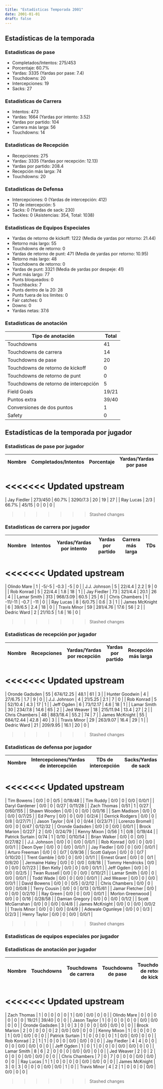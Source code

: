 ```yaml
---
title: "Estadísticas Temporada 2001"
date: 2001-01-01
draft: false
---
```


## Estadísticas de la temporada
### Estadísticas de pase
* Completados/Intentos: 275/453
* Porcentaje: 60.7%
* Yardas: 3335 (Yardas por pase: 7.4)
* Touchdowns: 20
* Intercepciones: 19
* Sacks: 27

### Estadísticas de Carrera
* Intentos: 473
* Yardas: 1664 (Yardas por intento: 3.52)
* Yardas por partido: 104
* Carrera más larga: 56
* Touchdowns: 14

### Estadísticas de Recepción
* Recepciones: 275
* Yardas: 3335 (Yardas por recepción: 12.13)
* Yardas por partido: 208.4
* Recepción más larga: 74
* Touchdowns: 20

### Estadísticas de Defensa
* Intercepciones: 0 (Yardas de intercepción: 412)
* TD de intercepción: 5
* Sacks: 0 (Yardas de sack: 230)
* Tackles: 0 (Asistencias: 354, Total: 1038)

### Estadísticas de Equipos Especiales
* Yardas de retorno de kickoff: 1222 (Media de yardas por retorno: 21.44)
* Retorno más largo: 55
* Touchdowns de retorno: 0
* Yardas de retorno de punt: 471 (Media de yardas por retorno: 10.95)
* Retorno más largo: 48
* Touchdowns de retorno: 0
* Yardas de punt: 3321 (Media de yardas por despeje: 41)
* Punt más largo: 77
* Punts bloqueados: 0
* Touchbacks: 7
* Punts dentro de la 20: 28
* Punts fuera de los límites: 0
* Fair catches: 0
* Downs: 0
* Yardas netas: 37.6

### Estadísticas de anotación
| Tipo de anotación | Total |
|-------------------|-------|
| Touchdowns | 41 |
| Touchdowns de carrera | 14 |
| Touchdowns de pase | 20 |
| Touchdowns de retorno de kickoff | 0 |
| Touchdowns de retorno de punt | 0 |
| Touchdowns de retorno de intercepción | 5 |
| Field Goals | 19/21 |
| Puntos extra | 39/40 |
| Conversiones de dos puntos | 1 |
| Safety | 0 |

## Estadísticas de la temporada por jugador
### Estadísticas de pase por jugador
| Nombre | Completados/Intentos | Porcentaje | Yardas/Yardas por pase | TDs | Intercepciones | Sacks |
|--------|----------------------|------------|------------------------|-----|----------------|-------|
<<<<<<< Updated upstream
=======
| Jay Fiedler | 273/450 | 60.7% | 3290/7.3 | 20 | 19 | 27 |
| Ray Lucas | 2/3 | 66.7% | 45/15 | 0 | 0 | 0 |
>>>>>>> Stashed changes


### Estadísticas de carrera por jugador
| Nombre | Intentos | Yardas/Yardas por intento | Yardas por partido | Carrera más larga | TDs |
|--------|----------|--------------------------|--------------------|-------------------|-----|
<<<<<<< Updated upstream
=======
| Olindo Mare | 1 | -5/-5 | -0.3 | -5 | 0 |
| J.J. Johnson | 5 | 22/4.4 | 2.2 | 9 | 0 |
| Rob Konrad | 5 | 22/4.4 | 1.8 | 18 | 1 |
| Jay Fiedler | 73 | 321/4.4 | 20.1 | 26 | 4 |
| Lamar Smith | 313 | 968/3.09 | 60.5 | 25 | 6 |
| Chris Chambers | 1 | -11/-11 | -0.7 | -11 | 0 |
| Ray Lucas | 8 | 6/0.75 | 0.6 | 3 | 1 |
| James McKnight | 6 | 39/6.5 | 2.4 | 18 | 0 |
| Travis Minor | 59 | 281/4.76 | 17.6 | 56 | 2 |
| Dedric Ward | 2 | 21/10.5 | 1.6 | 16 | 0 |
>>>>>>> Stashed changes


### Estadísticas de recepción por jugador
| Nombre | Recepciones | Yardas/Yardas por recepción | Yardas por partido | Recepción más larga | TDs |
|--------|-------------|----------------------------|--------------------|---------------------|-----|
<<<<<<< Updated upstream
=======
| Oronde Gadsden | 55 | 674/12.25 | 48.1 | 61 | 3 |
| Hunter Goodwin | 4 | 27/6.75 | 1.7 | 9 | 0 |
| J.J. Johnson | 4 | 21/5.25 | 2.1 | 7 | 0 |
| Rob Konrad | 5 | 52/10.4 | 4.3 | 17 | 1 |
| Jeff Ogden | 6 | 73/12.17 | 4.6 | 18 | 1 |
| Lamar Smith | 30 | 234/7.8 | 14.6 | 65 | 2 |
| Jed Weaver | 18 | 215/11.94 | 13.4 | 27 | 2 |
| Chris Chambers | 48 | 883/18.4 | 55.2 | 74 | 7 |
| James McKnight | 55 | 684/12.44 | 42.8 | 40 | 3 |
| Travis Minor | 29 | 263/9.07 | 16.4 | 29 | 1 |
| Dedric Ward | 21 | 209/9.95 | 16.1 | 20 | 0 |
>>>>>>> Stashed changes


### Estadísticas de defensa por jugador
| Nombre | Intercepciones/Yardas de intercepción | TDs de intercepción | Sacks/Yardas de sack | Tackles/Asistencias/Total |
|--------|--------------------------------------|---------------------|-----------------------|--------------------------|
<<<<<<< Updated upstream
=======
| Tim Bowens | 0/0 | 0 | 0/5 | 0/18/48 |
| Tim Ruddy | 0/0 | 0 | 0/0 | 0/0/1 |
| Daryl Gardener | 0/0 | 0 | 0/27 | 0/11/28 |
| Zach Thomas | 0/51 | 1 | 0/27 | 0/60/155 |
| Shawn Wooden | 0/0 | 0 | 0/0 | 0/0/16 |
| Sam Madison | 0/0 | 0 | 0/0 | 0/7/25 |
| Ed Perry | 0/0 | 0 | 0/0 | 0/2/4 |
| Derrick Rodgers | 0/0 | 0 | 0/8 | 0/27/71 |
| Jason Taylor | 0/4 | 0 | 0/44 | 0/23/71 |
| Lorenzo Bromell | 0/0 | 0 | 0/47 | 0/12/32 |
| Oronde Gadsden | 0/0 | 0 | 0/0 | 0/0/1 |
| Brock Marion | 0/227 | 2 | 0/0 | 0/24/79 |
| Kenny Mixon | 0/56 | 1 | 0/8 | 0/19/44 |
| Patrick Surtain | 0/74 | 1 | 0/10 | 0/10/54 |
| Brian Walker | 0/0 | 0 | 0/0 | 0/27/82 |
| J.J. Johnson | 0/0 | 0 | 0/0 | 0/0/1 |
| Rob Konrad | 0/0 | 0 | 0/0 | 0/0/1 |
| Deon Dyer | 0/0 | 0 | 0/0 | 0/0/1 |
| Jay Fiedler | 0/0 | 0 | 0/0 | 0/0/1 |
| Arturo Freeman | 0/0 | 0 | 0/7 | 0/9/36 |
| Scott Galyon | 0/0 | 0 | 0/7 | 0/10/20 |
| Trent Gamble | 0/0 | 0 | 0/0 | 0/1/1 |
| Ernest Grant | 0/0 | 0 | 0/1 | 0/8/20 |
| Jermaine Haley | 0/0 | 0 | 0/0 | 0/8/18 |
| Tommy Hendricks | 0/0 | 0 | 0/0 | 0/7/23 |
| Ben Kelly | 0/0 | 0 | 0/0 | 0/1/1 |
| Jeff Ogden | 0/0 | 0 | 0/0 | 0/2/5 |
| Twan Russell | 0/0 | 0 | 0/0 | 0/10/21 |
| Lamar Smith | 0/0 | 0 | 0/0 | 0/0/1 |
| Todd Wade | 0/0 | 0 | 0/0 | 0/0/1 |
| Jed Weaver | 0/0 | 0 | 0/0 | 0/0/1 |
| David Bowens | 0/0 | 0 | 0/5 | 0/2/12 |
| Chris Chambers | 0/0 | 0 | 0/0 | 0/0/8 |
| Terry Cousin | 0/0 | 0 | 0/13 | 0/15/61 |
| Jamar Fletcher | 0/0 | 0 | 0/0 | 0/2/10 |
| Ray Green | 0/0 | 0 | 0/0 | 0/0/1 |
| Morlon Greenwood | 0/0 | 0 | 0/16 | 0/28/58 |
| Damian Gregory | 0/0 | 0 | 0/0 | 0/1/2 |
| Scott McGarrahan | 0/0 | 0 | 0/0 | 0/4/8 |
| James McKnight | 0/0 | 0 | 0/0 | 0/0/2 |
| Travis Minor | 0/0 | 0 | 0/0 | 0/4/9 |
| Adewale Ogunleye | 0/0 | 0 | 0/3 | 0/2/3 |
| Henry Taylor | 0/0 | 0 | 0/0 | 0/0/1 |
>>>>>>> Stashed changes


### Estadísticas de equipos especiales por jugador
<!-- Puedes agregar aquí tablas para KickoffReturn, PuntReturn, Punting, Kicking si lo necesitas -->

### Estadísticas de anotación por jugador
| Nombre | Touchdowns | Touchdowns de carrera | Touchdowns de pase | Touchdowns de retorno de kickoff | Touchdowns de retorno de punt | Touchdowns de retorno de intercepción | Field Goals | Puntos extra | Conversiones de dos puntos | Safety |
|--------|------------|----------------|---------------------|----------------------------------|-------------------------------|----------------------------------|------------|--------------|--------------------------|--------|
<<<<<<< Updated upstream
=======
| Zach Thomas | 1 | 0 | 0 | 0 | 0 | 1 | 0/0 | 0/0 | 0 | 0 |
| Olindo Mare | 0 | 0 | 0 | 0 | 0 | 0 | 19/21 | 39/40 | 0 | 0 |
| Jason Taylor | 1 | 0 | 0 | 0 | 0 | 0 | 0/0 | 0/0 | 0 | 0 |
| Oronde Gadsden | 3 | 0 | 3 | 0 | 0 | 0 | 0/0 | 0/0 | 0 | 0 |
| Brock Marion | 2 | 0 | 0 | 0 | 0 | 2 | 0/0 | 0/0 | 0 | 0 |
| Kenny Mixon | 1 | 0 | 0 | 0 | 0 | 1 | 0/0 | 0/0 | 0 | 0 |
| Patrick Surtain | 1 | 0 | 0 | 0 | 0 | 1 | 0/0 | 0/0 | 0 | 0 |
| Rob Konrad | 2 | 1 | 1 | 0 | 0 | 0 | 0/0 | 0/0 | 0 | 0 |
| Jay Fiedler | 4 | 4 | 0 | 0 | 0 | 0 | 0/0 | 0/0 | 0 | 0 |
| Jeff Ogden | 1 | 0 | 1 | 0 | 0 | 0 | 0/0 | 0/0 | 0 | 0 |
| Lamar Smith | 8 | 6 | 2 | 0 | 0 | 0 | 0/0 | 0/0 | 0 | 0 |
| Jed Weaver | 2 | 0 | 2 | 0 | 0 | 0 | 0/0 | 0/0 | 0 | 0 |
| Chris Chambers | 7 | 0 | 7 | 0 | 0 | 0 | 0/0 | 0/0 | 0 | 0 |
| Ray Lucas | 1 | 1 | 0 | 0 | 0 | 0 | 0/0 | 0/0 | 0 | 0 |
| James McKnight | 3 | 0 | 3 | 0 | 0 | 0 | 0/0 | 0/0 | 1 | 0 |
| Travis Minor | 4 | 2 | 1 | 0 | 0 | 0 | 0/0 | 0/0 | 0 | 0 |
>>>>>>> Stashed changes
